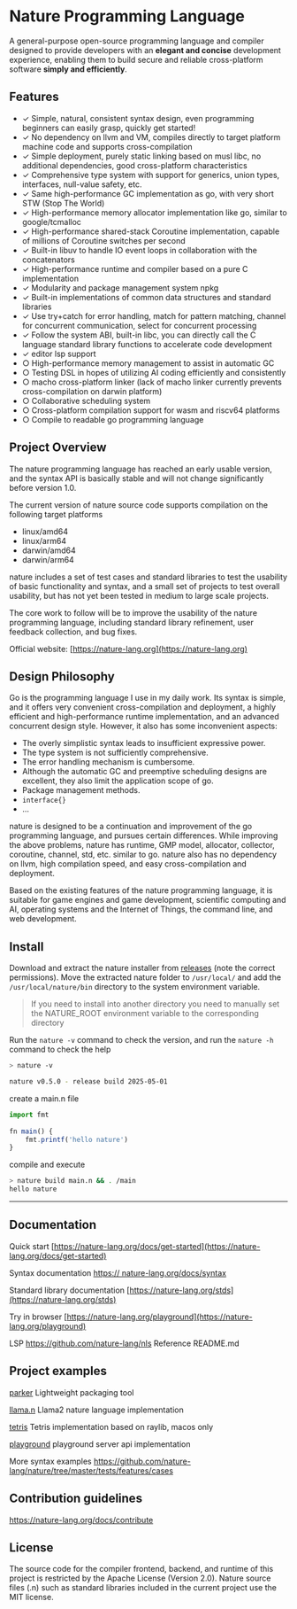 # Nature Programming Language  
  
A general-purpose open-source programming language and compiler designed to provide developers with an **elegant and concise** development experience, enabling them to build secure and reliable cross-platform software **simply and efficiently**.  

## Features

- ✓ Simple, natural, consistent syntax design, even programming beginners can easily grasp, quickly get started!
- ✓ No dependency on llvm and VM, compiles directly to target platform machine code and supports cross-compilation
- ✓ Simple deployment, purely static linking based on musl libc, no additional dependencies, good cross-platform characteristics
- ✓ Comprehensive type system with support for generics, union types, interfaces, null-value safety, etc.
- ✓ Same high-performance GC implementation as go, with very short STW (Stop The World)
- ✓ High-performance memory allocator implementation like go, similar to google/tcmalloc
- ✓ High-performance shared-stack Coroutine implementation, capable of millions of Coroutine switches per second
- ✓ Built-in libuv to handle IO event loops in collaboration with the concatenators
- ✓ High-performance runtime and compiler based on a pure C implementation
- ✓ Modularity and package management system npkg
- ✓ Built-in implementations of common data structures and standard libraries
- ✓ Use try+catch for error handling, match for pattern matching, channel for concurrent communication, select for concurrent processing
- ✓ Follow the system ABI, built-in libc, you can directly call the C language standard library functions to accelerate code development
- ✓ editor lsp support
- ○ High-performance memory management to assist in automatic GC
- ○ Testing DSL in hopes of utilizing AI coding efficiently and consistently
- ○ macho cross-platform linker (lack of macho linker currently prevents cross-compilation on darwin platform)
- ○ Collaborative scheduling system
- ○ Cross-platform compilation support for wasm and riscv64 platforms
- ○ Compile to readable go programming language
  
## Project Overview

The nature programming language has reached an early usable version, and the syntax API is basically stable and will not change significantly before version 1.0.

The current version of nature source code supports compilation on the following target platforms
- linux/amd64
- linux/arm64
- darwin/amd64
- darwin/arm64

nature includes a set of test cases and standard libraries to test the usability of basic functionality and syntax, and a small set of projects to test overall usability, but has not yet been tested in medium to large scale projects.

The core work to follow will be to improve the usability of the nature programming language, including standard library refinement, user feedback collection, and bug fixes.
  
Official website: [https://nature-lang.org](https://nature-lang.org)  


## Design Philosophy

Go is the programming language I use in my daily work. Its syntax is simple, and it offers very convenient cross-compilation and deployment, a highly efficient and high-performance runtime implementation, and an advanced concurrent design style. However, it also has some inconvenient aspects:

- The overly simplistic syntax leads to insufficient expressive power.
- The type system is not sufficiently comprehensive.
- The error handling mechanism is cumbersome.
- Although the automatic GC and preemptive scheduling designs are excellent, they also limit the application scope of go.
- Package management methods.
- `interface{}`
- ...

nature is designed to be a continuation and improvement of the go programming language, and pursues certain differences. While improving the above problems, nature has runtime, GMP model, allocator, collector, coroutine, channel, std, etc. similar to go. nature also has no dependency on llvm, high compilation speed, and easy cross-compilation and deployment.

Based on the existing features of the nature programming language, it is suitable for game engines and game development, scientific computing and AI, operating systems and the Internet of Things, the command line, and web development.


## Install  
  
Download and extract the nature installer from [releases](https://github.com/nature-lang/nature/releases) (note the correct permissions). Move the extracted nature folder to `/usr/local/` and add the `/usr/local/nature/bin` directory to the system environment variable.  
  
> If you need to install into another directory you need to manually set the NATURE_ROOT environment variable to the corresponding directory  
  
Run the `nature -v` command to check the version, and run the `nature -h` command to check the help  
  
```sh 
> nature -v

nature v0.5.0 - release build 2025-05-01 
```   

create a main.n file  
  
```js
import fmt   
    
fn main() {   
    fmt.printf('hello nature')
}   
```   

compile and execute  
  
```sh
> nature build main.n && . /main   
hello nature 
```   
  
---   
  
## Documentation  
  
Quick start [https://nature-lang.org/docs/get-started](https://nature-lang.org/docs/get-started)  
  
Syntax documentation [https:// nature-lang.org/docs/syntax](https://nature-lang.org/docs/syntax)  
  
Standard library documentation [https://nature-lang.org/stds](https://nature-lang.org/stds)  
  
Try in browser [https://nature-lang.org/playground](https://nature-lang.org/playground)  
  
LSP https://github.com/nature-lang/nls Reference README.md  
  
## Project examples  
  
[parker](https://github.com/weiwenhao/parker) Lightweight packaging tool  

[llama.n](https://github.com/weiwenhao/llama.n) Llama2 nature language implementation  

[tetris](https://github.com/weiwenhao/tetris) Tetris implementation based on raylib, macos only  

[playground](https://github.com/weiwenhao/playground) playground server api implementation  
  
More syntax examples https://github.com/nature-lang/nature/tree/master/tests/features/cases  
  
## Contribution guidelines  
  
https://nature-lang.org/docs/contribute  
  
## License  
  
The source code for the compiler frontend, backend, and runtime of this project is restricted by the Apache License (Version 2.0). Nature source files (.n) such as standard libraries included in the current project use the MIT license.
